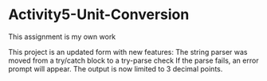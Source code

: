 # Activity5-Unit-Conversion
This assignment is my own work

This project is an updated form with new features:
The string parser was moved from a try/catch block to a try-parse check
If the parse fails, an error prompt will appear.
The output is now limited to 3 decimal points.
